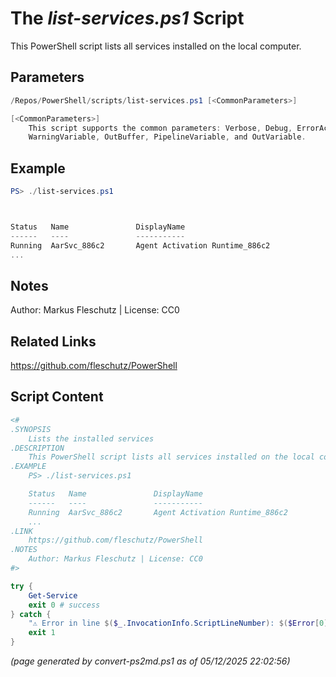 The *list-services.ps1* Script
===========================

This PowerShell script lists all services installed on the local computer.

Parameters
----------
```powershell
/Repos/PowerShell/scripts/list-services.ps1 [<CommonParameters>]

[<CommonParameters>]
    This script supports the common parameters: Verbose, Debug, ErrorAction, ErrorVariable, WarningAction, 
    WarningVariable, OutBuffer, PipelineVariable, and OutVariable.
```

Example
-------
```powershell
PS> ./list-services.ps1



Status   Name               DisplayName
------   ----               -----------
Running  AarSvc_886c2       Agent Activation Runtime_886c2
...

```

Notes
-----
Author: Markus Fleschutz | License: CC0

Related Links
-------------
https://github.com/fleschutz/PowerShell

Script Content
--------------
```powershell
<#
.SYNOPSIS
	Lists the installed services
.DESCRIPTION
	This PowerShell script lists all services installed on the local computer.
.EXAMPLE
	PS> ./list-services.ps1

	Status   Name               DisplayName
	------   ----               -----------
	Running  AarSvc_886c2       Agent Activation Runtime_886c2
	...
.LINK
	https://github.com/fleschutz/PowerShell
.NOTES
	Author: Markus Fleschutz | License: CC0
#>

try {
	Get-Service
	exit 0 # success
} catch {
	"⚠️ Error in line $($_.InvocationInfo.ScriptLineNumber): $($Error[0])"
	exit 1
}
```

*(page generated by convert-ps2md.ps1 as of 05/12/2025 22:02:56)*
